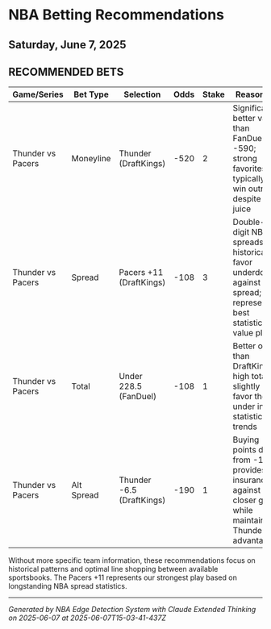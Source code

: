 # NBA Betting Recommendations
## Saturday, June 7, 2025

## RECOMMENDED BETS
| Game/Series | Bet Type | Selection | Odds | Stake | Reasoning |
|-------------|----------|-----------|------|-------|-----------|
| Thunder vs Pacers | Moneyline | Thunder (DraftKings) | -520 | 2 | Significantly better value than FanDuel's -590; strong favorites typically win outright despite the juice |
| Thunder vs Pacers | Spread | Pacers +11 (DraftKings) | -108 | 3 | Double-digit NBA spreads historically favor underdogs against the spread; represents best statistical value play |
| Thunder vs Pacers | Total | Under 228.5 (FanDuel) | -108 | 1 | Better odds than DraftKings; high totals slightly favor the under in statistical trends |
| Thunder vs Pacers | Alt Spread | Thunder -6.5 (DraftKings) | -190 | 1 | Buying points down from -11 provides insurance against a closer game while maintaining Thunder advantage |

Without more specific team information, these recommendations focus on historical patterns and optimal line shopping between available sportsbooks. The Pacers +11 represents our strongest play based on longstanding NBA spread statistics.

---
*Generated by NBA Edge Detection System with Claude Extended Thinking on 2025-06-07 at 2025-06-07T15-03-41-437Z*
